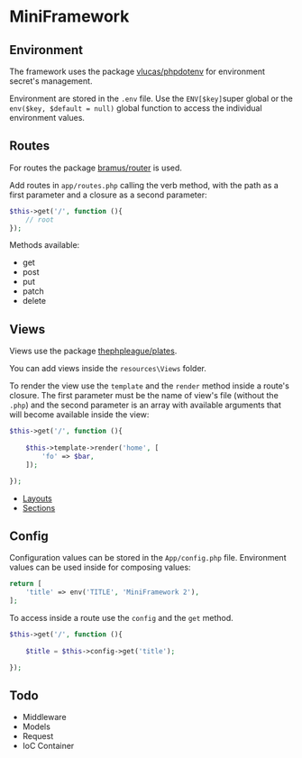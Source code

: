 # MiniFramework

## Environment

The framework uses the package [vlucas/phpdotenv](https://github.com/vlucas/phpdotenv) for environment secret's management.

Environment are stored in the `.env` file. Use the `ENV[$key]`super global or the `env($key, $default = null)` global function to access the individual environment values.

## Routes

For routes the package [bramus/router](https://github.com/bramus/router) is used.

Add routes in `app/routes.php` calling the verb method, with the path as a first parameter and a closure as a second parameter:

```php
$this->get('/', function (){
    // root
});
```

Methods available:

 - get
 - post
 - put
 - patch
 - delete

## Views 

Views use the package [thephpleague/plates](https://platesphp.com/).

You can add views inside the `resources\Views` folder. 

To render the view use the `template` and the `render` method inside a route's closure. The first parameter must be the name of view's file (without the `.php`) and the second parameter is an array with available arguments that will become available inside the view:

```php
$this->get('/', function (){
    
    $this->template->render('home', [
        'fo' => $bar,
    ]);

});
```
- [Layouts](https://platesphp.com/templates/layouts/)
- [Sections](https://platesphp.com/templates/sections/)

## Config

Configuration values can be stored in the `App/config.php` file. Environment values can be used inside for composing values:

```php 
return [
    'title' => env('TITLE', 'MiniFramework 2'),
];
```

To access inside a route use the `config` and the `get` method.

```php
$this->get('/', function (){
    
    $title = $this->config->get('title');

});
```

## Todo

- Middleware
- Models
- Request
- IoC Container